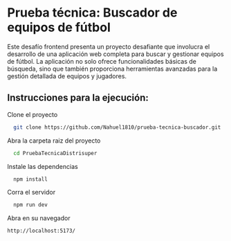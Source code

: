 
# Prueba técnica: Buscador de equipos de fútbol

Este desafío frontend presenta un proyecto desafiante que involucra el desarrollo de
una aplicación web completa para buscar y gestionar equipos de fútbol. La
aplicación no solo ofrece funcionalidades básicas de búsqueda, sino que también
proporciona herramientas avanzadas para la gestión detallada de equipos y
jugadores.


## Instrucciones para la ejecución:

Clone el proyecto

```bash
  git clone https://github.com/Nahuel1810/prueba-tecnica-buscador.git
```

Abra la carpeta raiz  del proyecto

```bash
  cd PruebaTecnicaDistrisuper
```

Instale las dependencias

```bash
  npm install
```

Corra el servidor

```bash
  npm run dev
```


Abra en su navegador 
```bash
http://localhost:5173/
```

